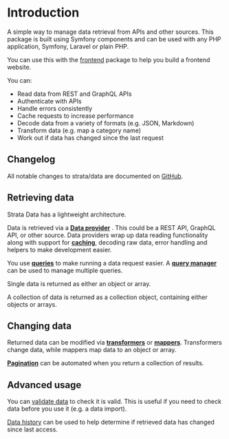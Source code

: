 # Introduction

A simple way to manage data retrieval from APIs and other sources. This package is built using Symfony components and can 
be used with any PHP application, Symfony, Laravel or plain PHP.

You can use this with the [frontend](https://github.com/strata/frontend) package to help you build a frontend website.

You can:

* Read data from REST and GraphQL APIs
* Authenticate with APIs
* Handle errors consistently
* Cache requests to increase performance
* Decode data from a variety of formats (e.g. JSON, Markdown)
* Transform data (e.g. map a category name)
* Work out if data has changed since the last request

## Changelog

All notable changes to strata/data are documented on [GitHub](https://github.com/strata/data/blob/main/CHANGELOG.md).

## Retrieving data

Strata Data has a lightweight architecture.

Data is retrieved via a **[Data provider](retrieving-data/data-providers.md)** . This could be a REST API, GraphQL API, or other source.
Data providers wrap up data reading functionality along with support for **[caching](advanced-usage/caching.md)**, decoding raw data, error handling and helpers to make development easier.

You use **[queries](retrieving-data/query.md)** to make running a data request easier.
A **[query manager](retrieving-data/query-manager.md)** can be used to manage multiple queries.

Single data is returned as either an object or array.

A collection of data is returned as a collection object, containing either objects or arrays.

## Changing data

Returned data can be modified via **[transformers](changing-data/transformers.md)** or **[mappers](changing-data/mapping.md)**. Transformers change data, while mappers map data to an object or array.

**[Pagination](changing-data/mapping#setting-pagination)** can be automated when you return a collection of results.

## Advanced usage

You can [validate data](advanced-usage/validating.md) to check it is valid. This is useful if you need to check data before you use it (e.g. a data import). 

[Data history](data-history.md) can be used to help determine if retrieved data has changed since last access.

